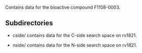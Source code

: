 Contains data for the bioactive compound F1108-0003.

## Subdirectories

- cside/ contains data for the C-side search space on rv1821.

- nside/ contains data for the N-side search space on rv1821.

